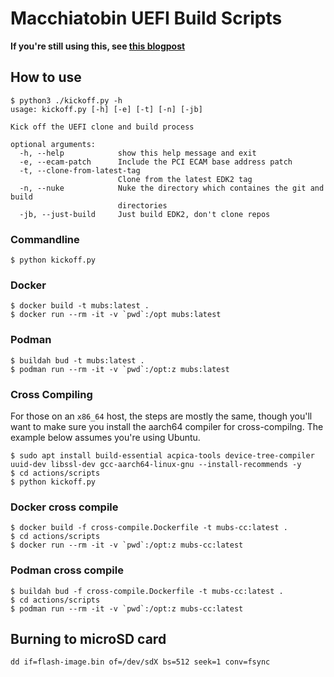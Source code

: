# Macchiatobin UEFI Build Scripts

**If you're still using this, see [this blogpost](https://blog.adrianlucrececeleste.page/posts/marvell-drr-code-and-gcc/)**

## How to use

```
$ python3 ./kickoff.py -h   
usage: kickoff.py [-h] [-e] [-t] [-n] [-jb]

Kick off the UEFI clone and build process

optional arguments:
  -h, --help            show this help message and exit
  -e, --ecam-patch      Include the PCI ECAM base address patch
  -t, --clone-from-latest-tag
                        Clone from the latest EDK2 tag
  -n, --nuke            Nuke the directory which containes the git and build
                        directories
  -jb, --just-build     Just build EDK2, don't clone repos
```

### Commandline

```shell
$ python kickoff.py
```

### Docker

```shell
$ docker build -t mubs:latest .
$ docker run --rm -it -v `pwd`:/opt mubs:latest
```

### Podman

```shell
$ buildah bud -t mubs:latest .
$ podman run --rm -it -v `pwd`:/opt:z mubs:latest
```

### Cross Compiling

For those on an `x86_64` host, the steps are mostly the same, though you'll want
to make sure you install the aarch64 compiler for cross-compilng. The example
below assumes you're using Ubuntu.

```shell
$ sudo apt install build-essential acpica-tools device-tree-compiler uuid-dev libssl-dev gcc-aarch64-linux-gnu --install-recommends -y
$ cd actions/scripts
$ python kickoff.py
```

### Docker cross compile

```shell
$ docker build -f cross-compile.Dockerfile -t mubs-cc:latest .
$ cd actions/scripts
$ docker run --rm -it -v `pwd`:/opt:z mubs-cc:latest
```

### Podman cross compile

```shell
$ buildah bud -f cross-compile.Dockerfile -t mubs-cc:latest .
$ cd actions/scripts
$ podman run --rm -it -v `pwd`:/opt:z mubs-cc:latest
```

## Burning to microSD card

`dd if=flash-image.bin of=/dev/sdX bs=512 seek=1 conv=fsync`
